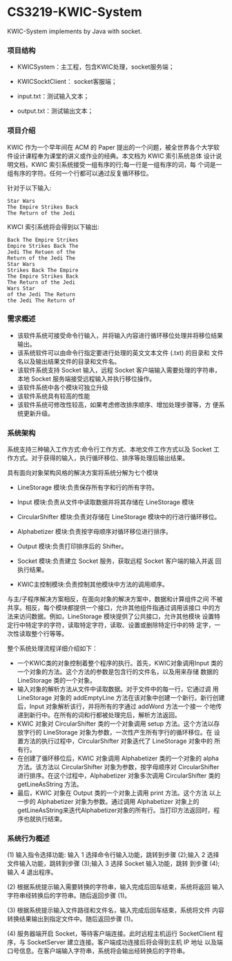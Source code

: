# CS3219-KWIC-System
KWIC-System implements by Java with socket.

### 项目结构

- KWICSystem：主工程，包含KWIC处理，socket服务端；

- KWICSocktClient： socket客服端；
- input.txt：测试输入文本；
- output.txt：测试输出文本；

### 项目介绍

KWIC 作为一个早年间在 ACM 的 Paper 提出的一个问题，被全世界各个大学软件设计课程奉为课堂的讲义或作业的经典。本文档为 KWIC 索引系统总体 设计说明文档，KWIC 索引系统接受一组有序的行;每一行是一组有序的词，每 个词是一组有序的字符。任何一个行都可以通过反复循环移位。

针对于以下输入:

```
Star Wars
The Empire Strikes Back
The Return of the Jedi
```

KWCI 索引系统将会得到以下输出:

```
Back The Empire Strikes
Empire Strikes Back The
Jedi The Retuen of the
Return of the Jedi The
Star Wars
Strikes Back The Empire
The Empire Strikes Back
The Return of the Jedi
Wars Star
of the Jedi The Return
the Jedi The Return of
```

### 需求概述

- 该软件系统可接受命令行输入，并将输入内容进行循环移位处理并将移位结果输出。
- 该系统软件可以由命令行指定要进行处理的英文文本文件 (.txt) 的目录和 文件名以及输出结果文件的目录和文件名。
- 该软件系统支持 Socket 输入，远程 Socket 客户端输入需要处理的字符串， 本地 Socket 服务端接受远程输入并执行移位操作。
- 该软件系统中各个模块可独立升级
- 该软件系统具有较高的性能
- 该软件系统可修改性较高，如果考虑修改排序顺序、增加处理步骤等，方 便系统更新升级。

### 系统架构

系统支持三种输入工作方式:命令行工作方式、本地文件工作方式以及 Socket 工作方式。对于获得的输入，执行循环移位、排序等处理后输出结果。

具有面向对象架构风格的解决方案将系统分解为七个模块

- LineStorage 模块:负责保存所有字和行的所有字符。

- Input 模块:负责从文件中读取数据并将其存储在 LineStorage 模块
- CircularShifter 模块:负责对存储在 LineStorage 模块中的行进行循环移位。
- Alphabetizer 模块:负责按字母顺序对循环移位进行排序。
- Output 模块:负责打印排序后的 Shifter。
- Socket 模块:负责建立 Socket 服务，获取远程 Socket 客户端的输入并返 回执行结果。
- KWIC主控制模块:负责控制其他模块中方法的调用顺序。

与主/子程序解决方案相反，在面向对象的解决方案中，数据和计算组件之间 不被共享。相反，每个模块都提供一个接口，允许其他组件指通过调用该接口 中的方法来访问数据。例如，LineStorage 模块提供了公共接口，允许其他模块 设置特定行中特定字的字符，读取特定字符，读取、设置或删除特定行中的特 定字，一次性读取整个行等等。

整个系统处理流程详细介绍如下：

- 一个KWIC类的对象控制着整个程序的执行。首先，KWIC对象调用Input 类的一个对象的方法。这个方法的参数是包含行的文件名，以及用来存储 数据的 LineStorage 类的一个对象。
- 输入对象的解析方法从文件中读取数据。对于文件中的每一行，它通过调 用 LineStorage 对象的 addEmptyLine 方法在该对象中创建一个新行。新行创建后，Input 对象解析该行，并将所有的字通过 addWord 方法一个接一 个地传递到新行中。在所有的词和行都被处理完后，解析方法返回。
- KWIC 对象对 CircularShifter 类的一个对象调用 setup 方法。这个方法以存 放字行的 LineStorage 对象为参数，一次性产生所有字行的循环移位。在 设置方法的执行过程中，CircularShifter 对象迭代了 LineStorage 对象中的 所有行。
- 在创建了循环移位后，KWIC 对象调用 Alphabetizer 类的一个对象的 alpha 方法。该方法以 CircularShifter 对象为参数，按字母顺序对 CircularShifter 进行排序。在这个过程中，Alphabetizer 对象多次调用 CircularShifter 类的 getLineAsString 方法。
- 最后，KWIC 对象在 Output 类的一个对象上调用 print 方法。这个方法 以上一步的 Alphabetizer 对象为参数。通过调用 Alphabetizer 对象上的 getLineAsString来迭代Alphabetizer对象的所有行。当打印方法返回时，程 序也就执行结束。

### 系统行为概述

(1)  输入指令选择功能: 输入 1 选择命令行输入功能，跳转到步骤 (2);输入 2 选择文件输入功能，跳转到步骤 (3);输入 3 选择 Socket 输入功能，跳转 到步骤 (4);输入 4 退出程序。

(2)  根据系统提示输入需要转换的字符串，输入完成后回车结束，系统将返回 输入字符串经转换后的字符串。随后返回步骤 (1)。

(3)  根据系统提示输入文件路径和文件名，输入完成后回车结束，系统将文件 内容转换结果输出到指定文件中。随后返回步骤 (1)。

(4) 服务器端开启 Socket，等待客户端连接。此时远程主机运行 SocketClient 程序，与 SocketServer 建立连接。客户端成功连接后将会得到主机 IP 地址 以及端口号信息。在客户端输入字符串，系统将会输出经转换后的字符串。


